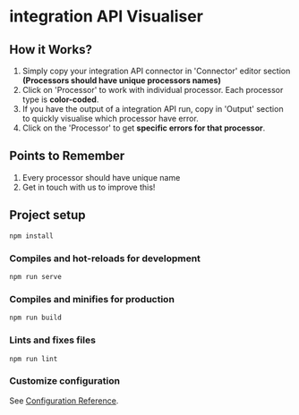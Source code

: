 # integration API Visualiser

## How it Works?
1. Simply copy your integration API connector in 'Connector' editor section **(Processors should have unique processors names)**
2. Click on 'Processor' to work with individual processor. Each processor type is **color-coded**.
3. If you have the output of a integration API run, copy in 'Output' section to quickly visualise which processor have error.
4. Click on the 'Processor' to get **specific errors for that processor**.

## Points to Remember
1. Every processor should have unique name 
2. Get in touch with us to improve this!

## Project setup
```
npm install
```

### Compiles and hot-reloads for development
```
npm run serve
```

### Compiles and minifies for production
```
npm run build
```

### Lints and fixes files
```
npm run lint
```

### Customize configuration
See [Configuration Reference](https://cli.vuejs.org/config/).
